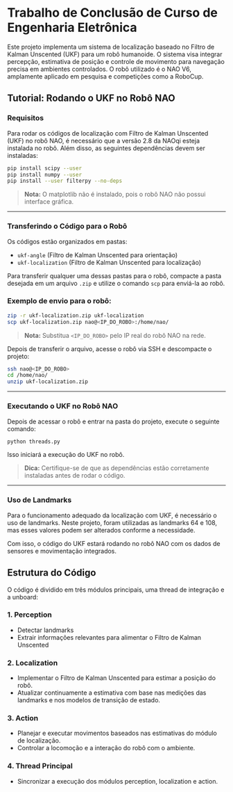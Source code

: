 # Trabalho de Conclusão de Curso de Engenharia Eletrônica

Este projeto implementa um sistema de localização baseado no Filtro de Kalman Unscented (UKF) para um robô humanoide. O sistema visa integrar percepção, estimativa de posição e controle de movimento para navegação precisa em ambientes controlados. O robô utilizado é o NAO V6, amplamente aplicado em pesquisa e competições como a RoboCup.

## Tutorial: Rodando o UKF no Robô NAO

### Requisitos
Para rodar os códigos de localização com Filtro de Kalman Unscented (UKF) no robô NAO, é necessário que a versão 2.8 da NAOqi esteja instalada no robô. Além disso, as seguintes dependências devem ser instaladas:

```bash
pip install scipy --user
pip install numpy --user
pip install --user filterpy --no-deps
```

> **Nota:** O matplotlib não é instalado, pois o robô NAO não possui interface gráfica.

---

### Transferindo o Código para o Robô
Os códigos estão organizados em pastas:
- `ukf-angle` (Filtro de Kalman Unscented para orientação)
- `ukf-localization` (Filtro de Kalman Unscented para localização)

Para transferir qualquer uma dessas pastas para o robô, compacte a pasta desejada em um arquivo `.zip` e utilize o comando `scp` para enviá-la ao robô.

### Exemplo de envio para o robô:
```bash
zip -r ukf-localization.zip ukf-localization
scp ukf-localization.zip nao@<IP_DO_ROBO>:/home/nao/
```

> **Nota:** Substitua `<IP_DO_ROBO>` pelo IP real do robô NAO na rede.

Depois de transferir o arquivo, acesse o robô via SSH e descompacte o projeto:
```bash
ssh nao@<IP_DO_ROBO>
cd /home/nao/
unzip ukf-localization.zip
```

---

### Executando o UKF no Robô NAO
Depois de acessar o robô e entrar na pasta do projeto, execute o seguinte comando:
```bash
python threads.py
```
Isso iniciará a execução do UKF no robô.

> **Dica:** Certifique-se de que as dependências estão corretamente instaladas antes de rodar o código.

---

### Uso de Landmarks
Para o funcionamento adequado da localização com UKF, é necessário o uso de landmarks. Neste projeto, foram utilizadas as landmarks 64 e 108, mas esses valores podem ser alterados conforme a necessidade.

Com isso, o código do UKF estará rodando no robô NAO com os dados de sensores e movimentação integrados.

## Estrutura do Código

O código é dividido em três módulos principais, uma thread de integração e a unboard:

### 1. Perception

- Detectar landmarks
- Extrair informações relevantes para alimentar o Filtro de Kalman Unscented

### 2. Localization

- Implementar o Filtro de Kalman Unscented para estimar a posição do robô.
- Atualizar continuamente a estimativa com base nas medições das landmarks e nos modelos de transição de estado.

### 3. Action

- Planejar e executar movimentos baseados nas estimativas do módulo de localização.
- Controlar a locomoção e a interação do robô com o ambiente.

### 4. Thread Principal

- Sincronizar a execução dos módulos perception, localization e action.

